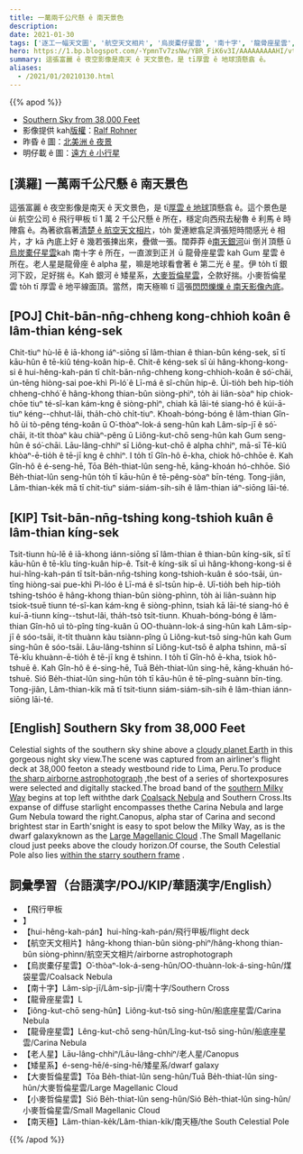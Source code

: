 ```yaml
---
title: 一萬兩千公尺懸 ê 南天景色
description:
date: 2021-01-30
tags: ['逐工一幅天文圖', '航空天文相片', '烏炭橐仔星雲', '南十字', '龍骨座星雲', '龍骨座星雲', '老人星', '矮星系', '大麥哲倫星雲', '小麥哲倫星雲', '南天極']
hero: https://1.bp.blogspot.com/-YpmnTv7zsNw/YBR_FiK6v3I/AAAAAAAAAHI/vti9Gw0PUwASy5CZmV_pqWLAR-gDR2-UwCLcBGAsYHQ/s1200/SouthernSkyRohner1200.jpeg
summary: 這張富麗 ê 夜空影像是南天 ê 天文景色，是 tī厚雲 ê 地球頂懸翕 ê。
aliases:
  - /2021/01/20210130.html
---
```


{{% apod %}}

- [Southern Sky from 38,000 Feet](https://apod.nasa.gov/apod/ap210130.html)
- 影像提供 kah[版權](https://apod.nasa.gov/apod/lib/about_apod.html#srapply)：[Ralf Rohner](https://apod.nasa.gov/apod/fap/ap210130.html)
- 昨昏 ê 圖：[北美洲 ê 夜景](https://apod-taigi.blogspot.com/2021/01/20210129.html)
- 明仔載 ê 圖：[遠方 ê 小行星](https://apod-taigi.blogspot.com/2021/01/20210131.html)

## [漢羅] 一萬兩千公尺懸 ê 南天景色

這張富麗 ê 夜空影像是南天 ê 天文景色，是 tī[厚雲 ê 地球](https://www.nasa.gov/image-feature/cloudy-earth)頂懸翕 ê。這个景色是 ùi 航空公司 ê 飛行甲板 tī 1 萬 2 千公尺懸 ê 所在，穩定向西飛去秘魯 ê 利馬 ê 時陣翕 ê。為著欲翕著[清楚 ê 航空天文相片](https://www.flickr.com/photos/skypointer2000/50869832177/)，to̍h 愛連紲翕足濟張短時間感光 ê 相片，才 kā 內底上好 ê 幾若張揀出來，疊做一張。闊莽莽 ê[南天銀河](https://apod.nasa.gov/apod/ap170821.html)ùi 倒爿頂懸 ū[烏炭橐仔星雲](https://oneminuteastronomer.com/2036/coalsack-nebula/)kah 南十字 ê 所在，一直湠到正爿 ū 龍骨座星雲 kah Gum 星雲 ê 所在。老人星是龍骨座 ê alpha 星，嘛是地球看會著 ê 第二光 ê 星。伊 to̍h tī 銀河下跤，足好揣 ê。Kah 銀河 ê 矮星系，[大麥哲倫星雲](https://en.wikipedia.org/wiki/Galaxies_in_fiction#Large_Magellanic_Cloud)，仝款好揣。小麥哲倫星雲 to̍h tī 厚雲 ê 地平線面頂。當然，南天極嘛 tī 這張[閃閃爍爍 ê 南天影像內底](https://apod-taigi.blogspot.com/2021/01/20210101.html)。

## [POJ] Chi̍t-bān-nn̄g-chheng kong-chhioh koân ê lâm-thian kéng-sek

Chit-tiuⁿ hù-lē ê iā-khong iáⁿ-siōng sī lâm-thian ê thian-bûn kéng-sek, sī tī kāu-hûn ê tē-kiû téng-koân hip-ê. Chit-ê kéng-sek sī ùi hâng-khong-kong-si ê hui-hêng-kah-pán tī chi̍t-bān-nn̄g-chheng kong-chhioh-koân ê só͘-chāi, ún-tēng hiòng-sai poe-khì Pì-ló͘ ê Lī-má ê sî-chūn hip-ê. Ūi-tio̍h beh hip-tio̍h chheng-chhó͘ ê hâng-khong thian-bûn siòng-phìⁿ, to̍h ài liân-sòaⁿ hip chiok-chōe tiuⁿ té-sî-kan kám-kng ê siòng-phìⁿ, chiah kā lāi-té siang-hó ê kúi-ā-tiuⁿ kéng--chhut-lâi, tha̍h-chò chi̍t-tiuⁿ. Khoah-bóng-bóng ê lâm-thian Gîn-hô ùi tò-pêng téng-koân ū O͘-thòaⁿ-lok-á seng-hûn kah Lâm-si̍p-jī ê só͘-chāi, it-ti̍t thòaⁿ kàu chiàⁿ-pêng ū Liông-kut-chō seng-hûn kah Gum seng-hûn ê só͘-chāi. Lāu-lâng-chhiⁿ sī Liông-kut-chō ê alpha chhiⁿ, mā-sī Tē-kiû khòaⁿ-ē-tio̍h ê tē-jī kng ê chhiⁿ. I to̍h tī Gîn-hô ē-kha, chiok hô-chhōe ê. Kah Gîn-hô ê é-seng-hē, Tōa Be̍h-thiat-lûn seng-hē, kāng-khoán hó-chhōe. Sió Be̍h-thiat-lûn seng-hûn to̍h tī kāu-hûn ê tē-pêng-sòaⁿ bīn-téng. Tong-jiân, Lâm-thian-ke̍k mā tī chit-tiuⁿ siám-siám-sih-sih ê lâm-thian iáⁿ-siōng lāi-té.

## [KIP] Tsi̍t-bān-nn̄g-tshing kong-tshioh kuân ê lâm-thian kíng-sek

Tsit-tiunn hù-lē ê iā-khong iánn-siōng sī lâm-thian ê thian-bûn kíng-sik, sī tī kāu-hûn ê tē-kîu tíng-kuân hip-ê. Tsit-ê kíng-sik sī uì hâng-khong-kong-si ê hui-hîng-kah-pán tī tsi̍t-bān-nn̄g-tshing kong-tshioh-kuân ê sóo-tsāi, ún-tīng hiòng-sai pue-khì Pì-lóo ê Lī-má ê sî-tsūn hip-ê. Uī-tio̍h beh hip-tio̍h tshing-tshóo ê hâng-khong thian-bûn siòng-phìnn, to̍h ài liân-suànn hip tsiok-tsuē tiunn té-sî-kan kám-kng ê siòng-phìnn, tsiah kā lāi-té siang-hó ê kuí-ā-tiunn kíng--tshut-lâi, tha̍h-tsò tsi̍t-tiunn. Khuah-bóng-bóng ê lâm-thian Gîn-hô uì tò-pîng tíng-kuân ū OO-thuànn-lok-á sing-hûn kah Lâm-si̍p-jī ê sóo-tsāi, it-ti̍t thuànn kàu tsiànn-pîng ū Liông-kut-tsō sing-hûn kah Gum sing-hûn ê sóo-tsāi. Lāu-lâng-tshinn sī Liông-kut-tsō ê alpha tshinn, mā-sī Tē-kîu khuànn-ē-tio̍h ê tē-jī kng ê tshinn. I to̍h tī Gîn-hô ē-kha, tsiok hô-tshuē ê. Kah Gîn-hô ê é-sing-hē, Tuā Be̍h-thiat-lûn sing-hē, kāng-khuán hó-tshuē. Sió Be̍h-thiat-lûn sing-hûn to̍h tī kāu-hûn ê tē-pîng-suànn bīn-tíng. Tong-jiân, Lâm-thian-ki̍k mā tī tsit-tiunn siám-siám-sih-sih ê lâm-thian iánn-siōng lāi-té.

## [English] Southern Sky from 38,000 Feet 

Celestial sights of the southern sky shine above a [cloudy planet Earth](https://www.nasa.gov/image-feature/cloudy-earth) in this gorgeous night sky view.The scene was captured from an airliner's flight deck at 38,000 feeton a steady westbound ride to Lima, Peru.To produce [the sharp airborne astrophotograph](https://www.flickr.com/photos/skypointer2000/50869832177/) ,the best of a series of shortexposures were selected and digitally stacked.The broad band of the [southern Milky Way](https://apod.nasa.gov/apod/ap170821.html) begins at top left withthe dark [Coalsack Nebula](https://oneminuteastronomer.com/2036/coalsack-nebula/) and Southern Cross.Its expanse of diffuse starlight encompasses thethe Carina Nebula and large Gum Nebula toward the right.Canopus, alpha star of Carina and second brightest star in Earth'snight is easy to spot below the Milky Way, as is the dwarf galaxyknown as the [Large Magellanic Cloud](https://en.wikipedia.org/wiki/Galaxies_in_fiction#Large_Magellanic_Cloud) .The Small Magellanic cloud just peeks above the cloudy horizon.Of course, the South Celestial Pole also lies [within the starry southern frame](https://apod.nasa.gov/apod/ap210101.html) .

## 詞彙學習（台語漢字/POJ/KIP/華語漢字/English）

- 【飛行甲板
- 】
- 【hui-hêng-kah-pán】hui-hîng-kah-pán/飛行甲板/flight deck
- 【航空天文相片】hâng-khong thian-bûn siòng-phìⁿ/hâng-khong thian-bûn siòng-phìnn/航空天文相片/airborne astrophotograph
- 【烏炭橐仔星雲】O͘-thòaⁿ-lok-á-seng-hûn/OO-thuànn-lok-á-sing-hûn/煤袋星雲/Coalsack Nebula
- 【南十字】Lâm-si̍p-jī/Lâm-si̍p-jī/南十字/Southern Cross
- 【龍骨座星雲】L
- 【iông-kut-chō seng-hûn】Liông-kut-tsō sing-hûn/船底座星雲/Carina Nebula
- 【龍骨座星雲】Lêng-kut-chō seng-hûn/Lîng-kut-tsō sing-hûn/船底座星雲/Carina Nebula
- 【老人星】Lāu-lâng-chhiⁿ/Lāu-lâng-chhiⁿ/老人星/Canopus
- 【矮星系】é-seng-hē/é-sing-hē/矮星系/dwarf galaxy
- 【大麥哲倫星雲】Tōa Be̍h-thiat-lûn seng-hûn/Tuā Be̍h-thiat-lûn sing-hûn/大麥哲倫星雲/Large Magellanic Cloud
- 【小麥哲倫星雲】Sió Be̍h-thiat-lûn seng-hûn/Sió Be̍h-thiat-lûn sing-hûn/小麥哲倫星雲/Small Magellanic Cloud
- 【南天極】Lâm-thian-ke̍k/Lâm-thian-ki̍k/南天極/the South Celestial Pole

{{% /apod %}}
